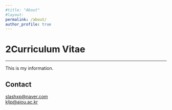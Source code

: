 ```yaml
---
#title: "About"
#layout: 
permalink: /about/
author_profile: true
---
```


2Curriculum Vitae
===
---
This is my information.


Contact
---
slashxp@naver.com  
kljp@ajou.ac.kr
